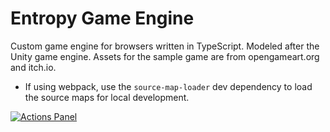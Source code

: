 # Entropy Game Engine
Custom game engine for browsers written in TypeScript. Modeled after the Unity game engine.
Assets for the sample game are from opengameart.org and itch.io.

- If using webpack, use the `source-map-loader` dev dependency to load the source maps for local development. 

[![Actions Panel](https://img.shields.io/badge/actionspanel-enabled-brightgreen)](https://www.actionspanel.app/app/rob893/Entropy-Game-Engine)
